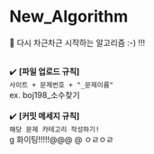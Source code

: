 # New_Algorithm
:calendar: 다시 차근차근 시작하는 알고리즘 :-) !!!
<br>
<br>

:heavy_check_mark: **[파일 업로드 규칙]**
<br>
`사이트 + 문제번호 + "_문제이름"`
<br>
ex. boj198_소수찾기
<br>
<br>
:heavy_check_mark: **[커밋 메세지 규칙]**
<br>
`해당 문제 카테고리 작성하기!`
<br>g
화이팅!!!!!@@@ @
ㅇㄹㅇㄹ
